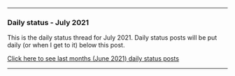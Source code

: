 ***

### Daily status - July 2021

This is the daily status thread for July 2021. Daily status posts will be put daily (or when I get to it) below this post.

<!-- A little update for now (4 months old): I feel a lot more organized compared to December 2020, but these status posts still prove to be useful. Again, this is not how GitHub issues are meant to be used on programming projects, but for personal projects like a GitHub profile repository, it is perfectly acceptable.
!-->

[Click here to see last months (June 2021) daily status posts](https://github.com/seanpm2001/seanpm2001/issues/10)

***


